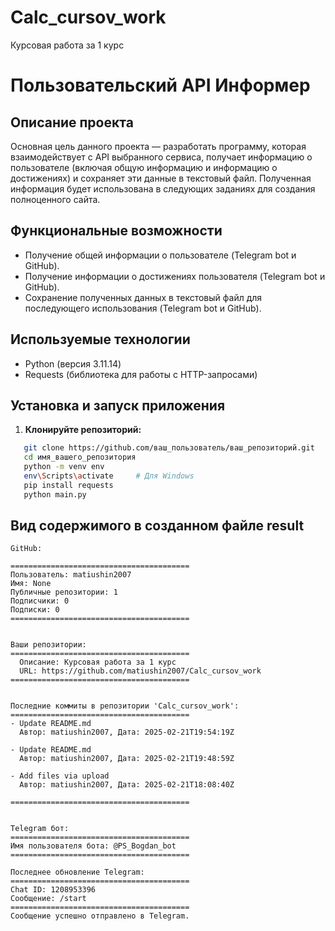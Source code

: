# Calc_cursov_work
Курсовая работа за 1 курс
# Пользовательский API Информер
## Описание проекта
Основная цель данного проекта — разработать программу, которая взаимодействует с API выбранного сервиса, получает информацию о пользователе (включая общую информацию и информацию о достижениях) и сохраняет эти данные в текстовый файл. Полученная информация будет использована в следующих заданиях для создания полноценного сайта.
## Функциональные возможности
- Получение общей информации о пользователе (Telegram bot и GitHub).
- Получение информации о достижениях пользователя (Telegram bot и GitHub).
- Сохранение полученных данных в текстовый файл для последующего использования (Telegram bot и GitHub).
## Используемые технологии
- Python (версия 3.11.14)
- Requests (библиотека для работы с HTTP-запросами)
## Установка и запуск приложения
1. **Клонируйте репозиторий:**
```bash
   git clone https://github.com/ваш_пользователь/ваш_репозиторий.git
   cd имя_вашего_репозитория
   python -m venv env
   env\Scripts\activate     # Для Windows
   pip install requests
   python main.py
```
## Вид содержимого в созданном файле result
```
GitHub:

========================================
Пользователь: matiushin2007
Имя: None
Публичные репозитории: 1
Подписчики: 0
Подписки: 0
========================================


Ваши репозитории:
========================================
  Описание: Курсовая работа за 1 курс
  URL: https://github.com/matiushin2007/Calc_cursov_work
========================================


Последние коммиты в репозитории 'Calc_cursov_work':
========================================
- Update README.md
  Автор: matiushin2007, Дата: 2025-02-21T19:54:19Z

- Update README.md
  Автор: matiushin2007, Дата: 2025-02-21T19:48:59Z

- Add files via upload
  Автор: matiushin2007, Дата: 2025-02-21T18:08:40Z

========================================


Telegram бот:
========================================
Имя пользователя бота: @PS_Bogdan_bot
========================================

Последнее обновление Telegram:
========================================
Chat ID: 1208953396
Сообщение: /start
========================================
Сообщение успешно отправлено в Telegram.

```


